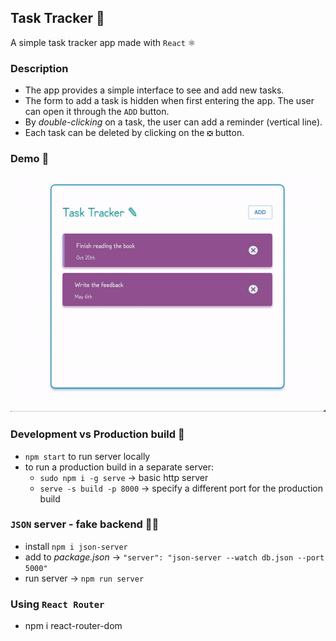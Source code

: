 ## Task Tracker 📝

A simple task tracker app made with `React` ⚛

### Description

- The app provides a simple interface to see and add new tasks.
- The form to add a task is hidden when first entering the app. The user can open it through the `ADD` button.
- By _double-clicking_ on a task, the user can add a reminder (vertical line).
- Each task can be deleted by clicking on the `❎` button.

### Demo 📼

<img src='./media/demo.gif'>

### Development vs Production build 🧱

- `npm start` to run server locally
- to run a production build in a separate server:
  - `sudo npm i -g serve` -> basic http server
  - `serve -s build -p 8000` -> specify a different port for the production build

### `JSON` server - fake backend 🤷‍♀️

- install `npm i json-server`
- add to _package.json_ -> `"server": "json-server --watch db.json --port 5000"`
- run server -> `npm run server`

### Using `React Router`

- npm i react-router-dom
